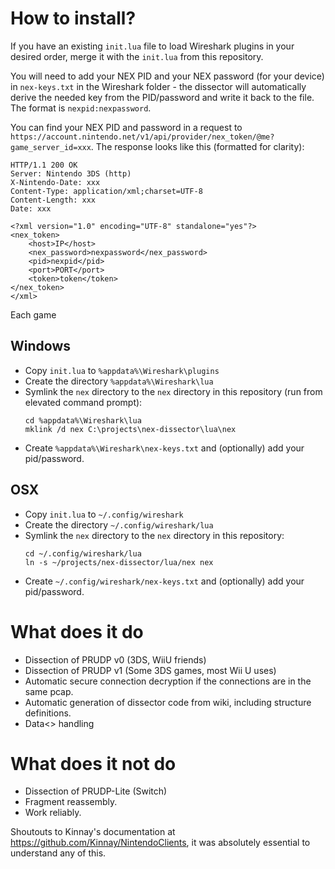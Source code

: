 # How to install?

If you have an existing `init.lua` file to load Wireshark plugins in your desired order, merge it with the `init.lua` from this repository.

You will need to add your NEX PID and your NEX password (for your device) in `nex-keys.txt` in the Wireshark folder - the dissector will automatically derive the needed key from the PID/password and write it back to the file. The format is `nexpid:nexpassword`.

You can find your NEX PID and password in a request to `https://account.nintendo.net/v1/api/provider/nex_token/@me?game_server_id=xxx`. The response looks like this (formatted for clarity):

```
HTTP/1.1 200 OK
Server: Nintendo 3DS (http)
X-Nintendo-Date: xxx
Content-Type: application/xml;charset=UTF-8
Content-Length: xxx
Date: xxx

<?xml version="1.0" encoding="UTF-8" standalone="yes"?>
<nex_token>
    <host>IP</host>
    <nex_password>nexpassword</nex_password>
    <pid>nexpid</pid>
    <port>PORT</port>
    <token>token</token>
</nex_token>
</xml>
```

Each game 

## Windows

- Copy `init.lua` to `%appdata%\Wireshark\plugins`
- Create the directory `%appdata%\Wireshark\lua`
- Symlink the `nex` directory to the `nex` directory in this repository (run from elevated command prompt):
  ```
  cd %appdata%\Wireshark\lua
  mklink /d nex C:\projects\nex-dissector\lua\nex
  ```
- Create `%appdata%\Wireshark\nex-keys.txt` and (optionally) add your pid/password.

## OSX

- Copy `init.lua` to `~/.config/wireshark`
- Create the directory `~/.config/wireshark/lua`
- Symlink the `nex` directory to the `nex` directory in this repository:
  ```
  cd ~/.config/wireshark/lua
  ln -s ~/projects/nex-dissector/lua/nex nex
  ```
- Create `~/.config/wireshark/nex-keys.txt` and (optionally) add your pid/password.

# What does it do
* Dissection of PRUDP v0 (3DS, WiiU friends)
* Dissection of PRUDP v1 (Some 3DS games, most Wii U uses)
* Automatic secure connection decryption if the connections are in the same pcap.
* Automatic generation of dissector code from wiki, including structure definitions.
* Data<> handling

# What does it not do
* Dissection of PRUDP-Lite (Switch)
* Fragment reassembly.
* Work reliably.

Shoutouts to Kinnay's documentation at https://github.com/Kinnay/NintendoClients, it was absolutely essential to understand any of this.
